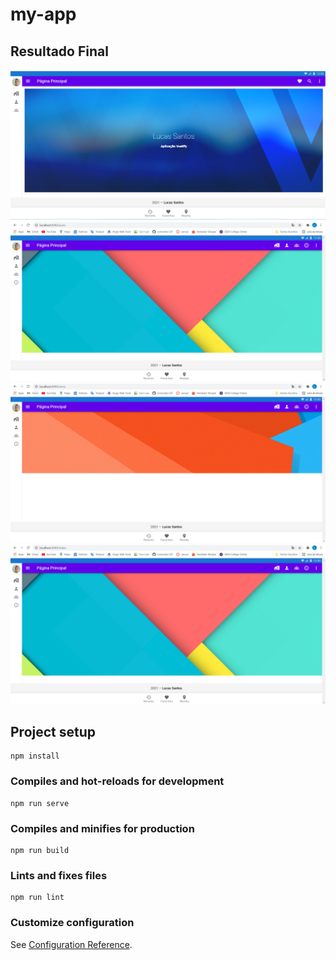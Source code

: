 # my-app

<h2>Resultado Final</h2>

<img src="resultado_final.png">

<img src="./resultado_final1.png">

<img src="./resultado_final2.png">

<img src="./resultado_final3.png">

## Project setup

```
npm install
```

### Compiles and hot-reloads for development
```
npm run serve
```

### Compiles and minifies for production
```
npm run build
```

### Lints and fixes files
```
npm run lint
```

### Customize configuration
See [Configuration Reference](https://cli.vuejs.org/config/).
